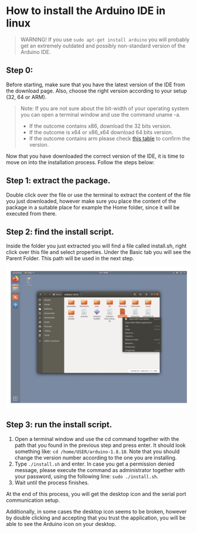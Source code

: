 # How to install the Arduino IDE in linux

> WARNING!
> If you use `sudo apt-get install arduino`  you will probably get an extremely outdated and possibly non-standard version of the Arduino IDE. 

## Step 0:

Before starting, make sure that you have the latest version of the IDE from the download page. Also, choose the right version according to your setup (32, 64 or ARM). 

> Note: If you are not sure about the bit-width of your operating system you can open a terminal window and use the command uname -a.
> * If the outcome contains x86, download the 32 bits version.
> * If the outcome is x64 or x86_x64 download 64 bits version.
> * If the outcome contains arm please check [this table](https://en.wikipedia.org/wiki/ARM_architecture#Cores) to confirm the version.

Now that you have downloaded the correct version of the IDE, it is time to move on into the installation process. Follow the steps below:

## Step 1: extract the package.

 Double click over the file or use the terminal to extract the content of the file you just downloaded, however make sure you place the content of the package in a suitable place for example the Home folder, since it will be executed from there.

## Step 2: find the install script.

Inside the folder you just extracted you will find a file called install.sh, right click over this file and select properties. Under the Basic tab you will see the Parent Folder. This path will be used in the next step.

![IDE folder](/assets/img/software/installation/IDE-Linux1.png)

## Step 3: run the install script.

1. Open a terminal window and use the cd command together with the path that you found in the previous step and press enter. It should look something like:
   `cd /home/USER/arduino-1.8.10`. Note that you should change the version number according to the one you are installing.
2. Type `./install.sh` and enter. In case you get a permission denied message, please execute the command as administrator together with your password, using the following line: `sudo ./install.sh`.
3. Wait until the process finishes.


At the end of this process, you will get the desktop icon and the serial port communication setup.

Additionally, in some cases the desktop icon seems to be broken, however by double clicking and accepting that you trust the application, you will be able to see the Arduino icon on your desktop.





